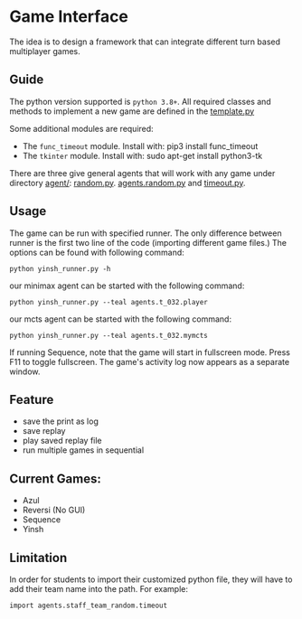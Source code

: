 # Game Interface

The idea is to design a framework that can integrate different turn based multiplayer games.

## Guide

The python version supported is `python 3.8+`.
All required classes and methods to implement a new game are defined in the [template.py](template.py)

Some additional modules are required:

- The `func_timeout` module. Install with: pip3 install func_timeout
- The `tkinter` module. Install with: sudo apt-get install python3-tk

There are three give general agents that will work with any game under directory [agent/](agents/): [random.py](agents/random.py).
 [agents.random.py](agents/staff_team_random/random.py) and [timeout.py](agents/staff_team_random/timeout.py).


## Usage
The game can be run with specified runner. The only difference between runner is the first two line of the code (importing different game files.) The options can be found with following command:
```
python yinsh_runner.py -h
```
our minimax agent can be started with the following command:
```
python yinsh_runner.py --teal agents.t_032.player
```
our mcts agent can be started with the following command:
```
python yinsh_runner.py --teal agents.t_032.mymcts
```
If running Sequence, note that the game will start in fullscreen mode. Press F11 to toggle fullscreen. The game's activity log now appears as a separate window.

## Feature
- save the print as log
- save replay
- play saved replay file
- run multiple games in sequential


## Current Games:
- Azul
- Reversi (No GUI)
- Sequence
- Yinsh


## Limitation
In order for students to import their customized python file, they will have to add their team name into the path. For example:
```
import agents.staff_team_random.timeout
```
